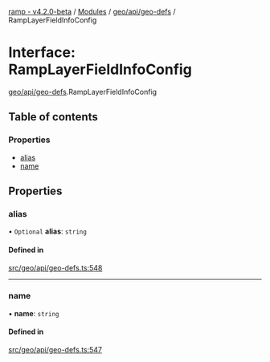 [ramp - v4.2.0-beta](../README.md) / [Modules](../modules.md) / [geo/api/geo-defs](../modules/geo_api_geo_defs.md) / RampLayerFieldInfoConfig

# Interface: RampLayerFieldInfoConfig

[geo/api/geo-defs](../modules/geo_api_geo_defs.md).RampLayerFieldInfoConfig

## Table of contents

### Properties

- [alias](geo_api_geo_defs.RampLayerFieldInfoConfig.md#alias)
- [name](geo_api_geo_defs.RampLayerFieldInfoConfig.md#name)

## Properties

### alias

• `Optional` **alias**: `string`

#### Defined in

[src/geo/api/geo-defs.ts:548](https://github.com/sharvenp/ramp4-docs/blob/c6cdb39/src/geo/api/geo-defs.ts#L548)

___

### name

• **name**: `string`

#### Defined in

[src/geo/api/geo-defs.ts:547](https://github.com/sharvenp/ramp4-docs/blob/c6cdb39/src/geo/api/geo-defs.ts#L547)
